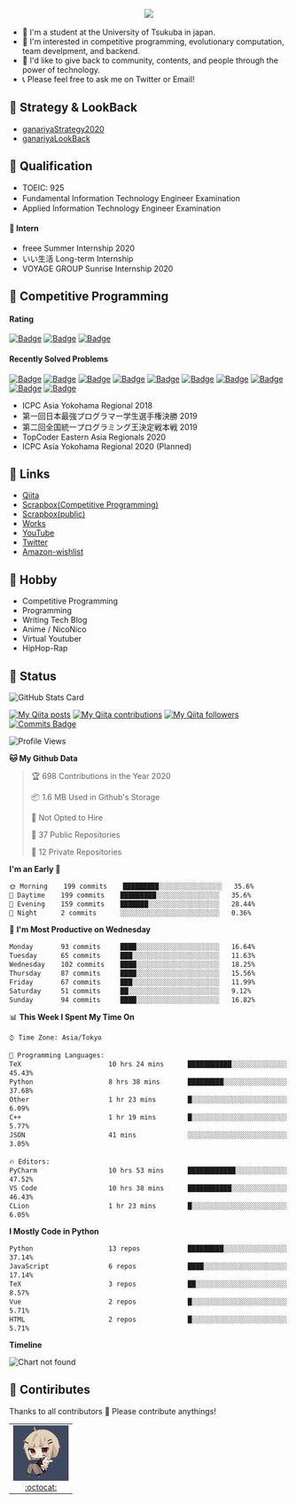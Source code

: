 <!-- 
```bash
$ docker run --rm ganariya/ganariya:ascii

  __ _  __ _ _ __   __ _ _ __(_)_   _  __ _
 / _` |/ _` | '_ \ / _` | '__| | | | |/ _` |
| (_| | (_| | | | | (_| | |  | | |_| | (_| |
 \__, |\__,_|_| |_|\__,_|_|  |_|\__, |\__,_|
 |___/                          |___/

``` -->

<div align="center">
  <img src="https://media1.tenor.com/images/231ed5e3ad49ebbfd3770031cc1b3f75/tenor.gif?itemid=7432079"/>
</div>

- 🏫 I'm a student at the University of Tsukuba in japan.
- 🌱 I'm interested in competitive programming, evolutionary computation, team develpment, and backend.
- 💖 I'd like to give back to community, contents, and people through the power of technology.
- 📞 Please feel free to ask me on Twitter or Email!

## 🐾 Strategy & LookBack

- [ganariyaStrategy2020](https://docs.google.com/presentation/d/1miXe07Y9XukI6bwbh8q4TjisLdw-n51e3prdmfTTCgY/edit)
- [ganariyaLookBack](https://drive.google.com/drive/folders/16P73HK-dLVChC2ivkYosRIY9bT6VXmaC?usp=sharing)

## 🐾 Qualification

- TOEIC: 925
- Fundamental Information Technology Engineer Examination　
- Applied Information Technology Engineer Examination

#### 🐾 Intern

- freee Summer Internship 2020
- いい生活 Long-term Internship
- VOYAGE GROUP Sunrise Internship 2020

## 🐾 Competitive Programming

#### Rating

[![Badge](https://cp-logo.vercel.app/atcoder/ganariya2525)](https://atcoder.jp/users/ganariya2525) [![Badge](https://cp-logo.vercel.app/codeforces/ganariya)](https://codeforces.com/profile/ganariya) [![Badge](https://cp-logo.vercel.app/yukicoder/ganariya)](https://yukicoder.me/users/3037)

<!--START_SECTION:custom_action-->
#### Recently Solved Problems
[![Badge](https://img.shields.io/static/v1?label=ARC110C%20500&message=AC&color=brightgreen)](https://atcoder.jp/contests/arc110/submissions/18586974)
[![Badge](https://img.shields.io/static/v1?label=ARC110B%20400&message=AC&color=brightgreen)](https://atcoder.jp/contests/arc110/submissions/18580192)
[![Badge](https://img.shields.io/static/v1?label=ARC110A%20300&message=AC&color=brightgreen)](https://atcoder.jp/contests/arc110/submissions/18573926)
[![Badge](https://img.shields.io/static/v1?label=ARC109A%20300&message=AC&color=brightgreen)](https://atcoder.jp/contests/arc109/submissions/18481702)
[![Badge](https://img.shields.io/static/v1?label=ARC109B%20400&message=AC&color=brightgreen)](https://atcoder.jp/contests/arc109/submissions/18481631)
[![Badge](https://img.shields.io/static/v1?label=ARC109B%200&message=WA&color=yellow)](https://atcoder.jp/contests/arc109/submissions/18481621)
[![Badge](https://img.shields.io/static/v1?label=ARC109C%20500&message=AC&color=brightgreen)](https://atcoder.jp/contests/arc109/submissions/18481484)
[![Badge](https://img.shields.io/static/v1?label=ARC109C%20500&message=AC&color=brightgreen)](https://atcoder.jp/contests/arc109/submissions/18481427)
[![Badge](https://img.shields.io/static/v1?label=ARC109C%20500&message=AC&color=brightgreen)](https://atcoder.jp/contests/arc109/submissions/18465046)
[![Badge](https://img.shields.io/static/v1?label=ARC109C%200&message=WA&color=yellow)](https://atcoder.jp/contests/arc109/submissions/18464841)

<!--END_SECTION:custom_action-->

- ICPC Asia Yokohama Regional 2018
- 第一回日本最強プログラマー学生選手権決勝 2019
- 第二回全国統一プログラミング王決定戦本戦 2019
- TopCoder Eastern Asia Regionals 2020
- ICPC Asia Yokohama Regional 2020 (Planned)

## 🐾 Links

- [Qiita](https://qiita.com/ganariya)
- [Scrapbox(Competitive Programming)](https://scrapbox.io/ganariya-competitive/)
- [Scrapbox(public)](https://scrapbox.io/ganariya-public/)
- [Works](https://ganariya.github.io/works/)
- [YouTube](https://www.youtube.com/channel/UCPTKMrRhOSf30v59Ktbpl1A)
- [Twitter](https://twitter.com/ganariya)
- [Amazon-wishlist](https://www.amazon.co.jp/hz/wishlist/ls/7297J1ZN3DSH)

## 🐾 Hobby

- Competitive Programming
- Programming
- Writing Tech Blog
- Anime / NicoNico
- Virtual Youtuber
- HipHop-Rap

## 🐾 Status

![GitHub Stats Card](https://github-readme-stats.vercel.app/api?username=Ganariya&count_private=true&show_icons=true&theme=dracula)


[![My Qiita posts](https://qiita-badge.apiapi.app/s/ganariya/posts.svg)](http://qiita.com/ganariya) 
[![My Qiita contributions](https://qiita-badge.apiapi.app/s/ganariya/contributions.svg)](http://qiita.com/ganariya) [![My Qiita followers](https://qiita-badge.apiapi.app/s/ganariya/followers.svg)](http://qiita.com/ganariya) [![Commits Badge](https://badges.pufler.dev/commits/monthly/Ganariya)](https://github.com/Ganariya)

<!--START_SECTION:waka-->
![Profile Views](http://img.shields.io/badge/Profile%20Views-108-blue)

**🐱 My Github Data** 

> 🏆 698 Contributions in the Year 2020
 > 
> 📦 1.6 MB Used in Github's Storage 
 > 
> 🚫 Not Opted to Hire
 > 
> 📜 37 Public Repositories 
 > 
> 🔑 12 Private Repositories  

**I'm an Early 🐤** 

```text
🌞 Morning    199 commits    █████████░░░░░░░░░░░░░░░░   35.6% 
🌆 Daytime    199 commits    █████████░░░░░░░░░░░░░░░░   35.6% 
🌃 Evening    159 commits    ███████░░░░░░░░░░░░░░░░░░   28.44% 
🌙 Night      2 commits      ░░░░░░░░░░░░░░░░░░░░░░░░░   0.36%

```
📅 **I'm Most Productive on Wednesday** 

```text
Monday       93 commits     ████░░░░░░░░░░░░░░░░░░░░░   16.64% 
Tuesday      65 commits     ███░░░░░░░░░░░░░░░░░░░░░░   11.63% 
Wednesday    102 commits    ████░░░░░░░░░░░░░░░░░░░░░   18.25% 
Thursday     87 commits     ████░░░░░░░░░░░░░░░░░░░░░   15.56% 
Friday       67 commits     ███░░░░░░░░░░░░░░░░░░░░░░   11.99% 
Saturday     51 commits     ██░░░░░░░░░░░░░░░░░░░░░░░   9.12% 
Sunday       94 commits     ████░░░░░░░░░░░░░░░░░░░░░   16.82%

```


📊 **This Week I Spent My Time On** 

```text
⌚︎ Time Zone: Asia/Tokyo

💬 Programming Languages: 
TeX                      10 hrs 24 mins      ███████████░░░░░░░░░░░░░░   45.43% 
Python                   8 hrs 38 mins       █████████░░░░░░░░░░░░░░░░   37.68% 
Other                    1 hr 23 mins        █░░░░░░░░░░░░░░░░░░░░░░░░   6.09% 
C++                      1 hr 19 mins        █░░░░░░░░░░░░░░░░░░░░░░░░   5.77% 
JSON                     41 mins             ░░░░░░░░░░░░░░░░░░░░░░░░░   3.05%

🔥 Editors: 
PyCharm                  10 hrs 53 mins      ████████████░░░░░░░░░░░░░   47.52% 
VS Code                  10 hrs 38 mins      ███████████░░░░░░░░░░░░░░   46.43% 
CLion                    1 hr 23 mins        █░░░░░░░░░░░░░░░░░░░░░░░░   6.05%

```

**I Mostly Code in Python** 

```text
Python                   13 repos            █████████░░░░░░░░░░░░░░░░   37.14% 
JavaScript               6 repos             ████░░░░░░░░░░░░░░░░░░░░░   17.14% 
TeX                      3 repos             ██░░░░░░░░░░░░░░░░░░░░░░░   8.57% 
Vue                      2 repos             █░░░░░░░░░░░░░░░░░░░░░░░░   5.71% 
HTML                     2 repos             █░░░░░░░░░░░░░░░░░░░░░░░░   5.71%

```


**Timeline**

![Chart not found](https://raw.githubusercontent.com/Ganariya/Ganariya/master/charts/bar_graph.png) 


<!--END_SECTION:waka-->

## 🐾 Contiributes

Thanks to all contributors 🎉
Please contribute anythings!

<table>
  <tr>
    <td align="center"><a href="https://github.com/Ganariya"><img src="https://github.com/Ganariya/Ganariya/blob/master/ganariya.png?raw=true" width="100px;" alt="ganariya"/><br /><a href="https://github.com/Ganariya" title="Code">:octocat: </a></a></td>
  </tr>
</table>








